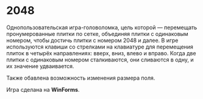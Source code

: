 <h1><b>2048</b></h1>
<p>Однопользовательская игра-головоломка, цель которой — перемещать пронумерованные плитки по сетке, объединяя плитки с одинаковым номером, чтобы достичь плитки с номером 2048 и далее.
В игре используются клавиши со стрелками на клавиатуре для перемещения плиток в четырёх направлениях: вверх, вниз, влево и вправо.
Когда две плитки с одинаковым номером сталкиваются, они сливаются в одну, и их значение удваивается.
<p>Также обавлена возможность изменения размера поля.

<p>Игра сделана на <b>WinForms</b>.
